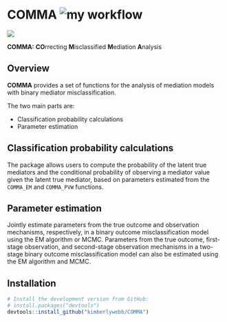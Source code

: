 # COMMA ![my workflow](https://github.com/kimberlywebb/COMMA/actions/workflows/r.yml/badge.svg)

![ ](https://github.com/kimberlywebb/COMBO/blob/main/COMMA_hex_sticker.png?raw=true)

**COMMA:** **CO**rrecting **M**isclassified **M**ediation **A**nalysis

Overview
--------------------------------------------------

**COMMA** provides a set of functions for the analysis of mediation models with binary mediator misclassification. 

The two main parts are:

- Classification probability calculations
- Parameter estimation 


Classification probability calculations
--------------------------------------------------
The package allows users to compute the probability of the latent true mediators and the conditional probability of observing a mediator value given the latent true mediator, based on parameters estimated from the `COMMA_EM` and `COMMA_PVW` functions.


Parameter estimation 
--------------------------------------------------
Jointly estimate parameters from the true outcome and observation mechanisms, respectively, in a binary outcome misclassification model using the EM algorithm or MCMC. Parameters from the true outcome, first-stage observation, and second-stage observation mechanisms in a two-stage binary outcome misclassification model can also be estimated using the EM algorithm and MCMC.

Installation
--------------------------------------------------

``` r
# Install the development version from GitHub:
# install.packages("devtools")
devtools::install_github("kimberlywebb/COMMA")
```
